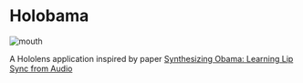 # Holobama

![mouth](mouth.gif)

A Hololens application inspired by paper [Synthesizing Obama: Learning Lip Sync from Audio](https://grail.cs.washington.edu/projects/AudioToObama/)  
